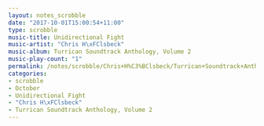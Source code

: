 ```yaml
---
layout: notes_scrobble
date: "2017-10-01T15:00:54+11:00"
type: scrobble
music-title: Unidirectional Fight
music-artist: "Chris H\xFClsbeck"
music-album: Turrican Soundtrack Anthology, Volume 2
music-play-count: "1"
permalink: /notes/scrobble/Chris+H%C3%BClsbeck/Turrican+Soundtrack+Anthology%2C+Volume+2/7b8d0903fa8f975db9f1a10ec02995e600fee3c5.html
categories:
- scrobble
- October
- Unidirectional Fight
- "Chris H\xFClsbeck"
- Turrican Soundtrack Anthology, Volume 2
---
```

